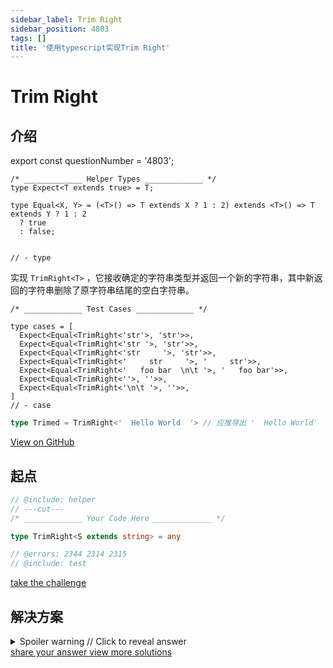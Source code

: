 ```yaml
---
sidebar_label: Trim Right
sidebar_position: 4803
tags: []
title: '使用typescript实现Trim Right'
---
```


# Trim Right

## 介绍

export const questionNumber = '4803';

```twoslash include helper
/* _____________ Helper Types _____________ */
type Expect<T extends true> = T;

type Equal<X, Y> = (<T>() => T extends X ? 1 : 2) extends <T>() => T extends Y ? 1 : 2
  ? true
  : false;


// - type
```
  实现 `TrimRight<T>` ，它接收确定的字符串类型并返回一个新的字符串，其中新返回的字符串删除了原字符串结尾的空白字符串。

```twoslash include test
/* _____________ Test Cases _____________ */

type cases = [
  Expect<Equal<TrimRight<'str'>, 'str'>>,
  Expect<Equal<TrimRight<'str '>, 'str'>>,
  Expect<Equal<TrimRight<'str     '>, 'str'>>,
  Expect<Equal<TrimRight<'     str     '>, '     str'>>,
  Expect<Equal<TrimRight<'   foo bar  \n\t '>, '   foo bar'>>,
  Expect<Equal<TrimRight<''>, ''>>,
  Expect<Equal<TrimRight<'\n\t '>, ''>>,
]
// - case
```
  

  ```ts
type Trimed = TrimRight<'  Hello World  '> // 应推导出 '  Hello World'

  ```


<span className="badge-links">
  <a className="view" target="\_blank" href={`https://tsch.js.org/${questionNumber}`}>
    View on GitHub
  </a>
</span>

## 起点

```ts twoslash
// @include: helper
// ---cut---
/* _____________ Your Code Here _____________ */

type TrimRight<S extends string> = any

// @errors: 2344 2314 2315
// @include: test
```

<span className="badge-links">
  <a
    className="challenge"
    target="\_blank"
    href={`https://tsch.js.org/${questionNumber}/play`}
  >
    take the challenge
  </a>
</span>

## 解决方案

<details>

<summary>Spoiler warning // Click to reveal answer</summary>

```ts twoslash
// @include: helper

// @include: test
// @errors: 2344 2589 2314 1005
/* _____________ Answer Here _____________ */
/// ---cut---

type TrimRight<S extends string> =  S extends `${infer F}${' '|'\n'|'\t'}` ? TrimRight<F> : S;

```



</details>

<span className="badge-links">
  <a
    className="share"
    target="\_blank"
    href={`https://tsch.js.org/${questionNumber}/answer`}
  >
    share your answer
  </a>
  <a
    className="solution"
    target="\_blank"
    href={`https://tsch.js.org/${questionNumber}/solutions`}
  >
    view more solutions
  </a>
</span>
